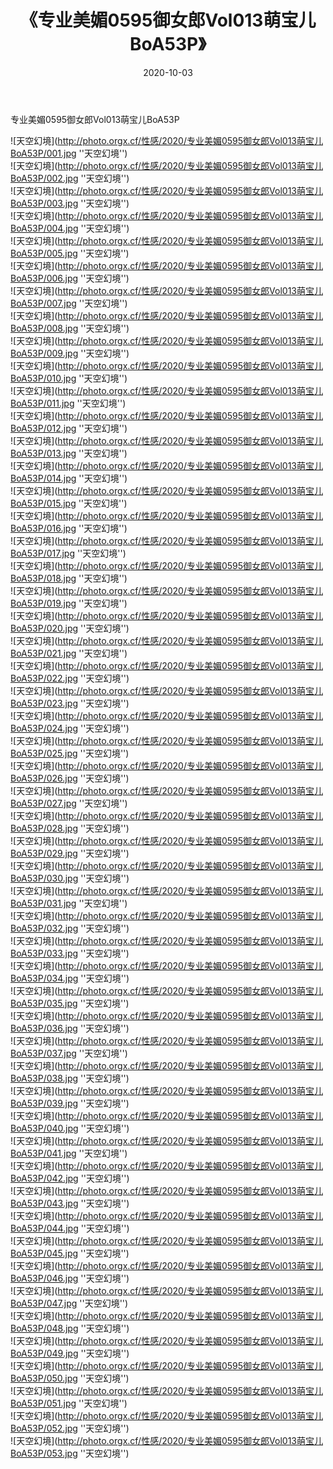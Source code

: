 ﻿---
layout: post
title: 《专业美媚0595御女郎Vol013萌宝儿BoA53P》
date: 2020-10-03
img: http://photo.orgx.cf/性感/2020/专业美媚0595御女郎Vol013萌宝儿BoA53P/000.jpg
tags: [美女,性感,泳衣]
---

专业美媚0595御女郎Vol013萌宝儿BoA53P



![天空幻境](http://photo.orgx.cf/性感/2020/专业美媚0595御女郎Vol013萌宝儿BoA53P/001.jpg ''天空幻境'')<br>
![天空幻境](http://photo.orgx.cf/性感/2020/专业美媚0595御女郎Vol013萌宝儿BoA53P/002.jpg ''天空幻境'')<br>
![天空幻境](http://photo.orgx.cf/性感/2020/专业美媚0595御女郎Vol013萌宝儿BoA53P/003.jpg ''天空幻境'')<br>
![天空幻境](http://photo.orgx.cf/性感/2020/专业美媚0595御女郎Vol013萌宝儿BoA53P/004.jpg ''天空幻境'')<br>
![天空幻境](http://photo.orgx.cf/性感/2020/专业美媚0595御女郎Vol013萌宝儿BoA53P/005.jpg ''天空幻境'')<br>
![天空幻境](http://photo.orgx.cf/性感/2020/专业美媚0595御女郎Vol013萌宝儿BoA53P/006.jpg ''天空幻境'')<br>
![天空幻境](http://photo.orgx.cf/性感/2020/专业美媚0595御女郎Vol013萌宝儿BoA53P/007.jpg ''天空幻境'')<br>
![天空幻境](http://photo.orgx.cf/性感/2020/专业美媚0595御女郎Vol013萌宝儿BoA53P/008.jpg ''天空幻境'')<br>
![天空幻境](http://photo.orgx.cf/性感/2020/专业美媚0595御女郎Vol013萌宝儿BoA53P/009.jpg ''天空幻境'')<br>
![天空幻境](http://photo.orgx.cf/性感/2020/专业美媚0595御女郎Vol013萌宝儿BoA53P/010.jpg ''天空幻境'')<br>
![天空幻境](http://photo.orgx.cf/性感/2020/专业美媚0595御女郎Vol013萌宝儿BoA53P/011.jpg ''天空幻境'')<br>
![天空幻境](http://photo.orgx.cf/性感/2020/专业美媚0595御女郎Vol013萌宝儿BoA53P/012.jpg ''天空幻境'')<br>
![天空幻境](http://photo.orgx.cf/性感/2020/专业美媚0595御女郎Vol013萌宝儿BoA53P/013.jpg ''天空幻境'')<br>
![天空幻境](http://photo.orgx.cf/性感/2020/专业美媚0595御女郎Vol013萌宝儿BoA53P/014.jpg ''天空幻境'')<br>
![天空幻境](http://photo.orgx.cf/性感/2020/专业美媚0595御女郎Vol013萌宝儿BoA53P/015.jpg ''天空幻境'')<br>
![天空幻境](http://photo.orgx.cf/性感/2020/专业美媚0595御女郎Vol013萌宝儿BoA53P/016.jpg ''天空幻境'')<br>
![天空幻境](http://photo.orgx.cf/性感/2020/专业美媚0595御女郎Vol013萌宝儿BoA53P/017.jpg ''天空幻境'')<br>
![天空幻境](http://photo.orgx.cf/性感/2020/专业美媚0595御女郎Vol013萌宝儿BoA53P/018.jpg ''天空幻境'')<br>
![天空幻境](http://photo.orgx.cf/性感/2020/专业美媚0595御女郎Vol013萌宝儿BoA53P/019.jpg ''天空幻境'')<br>
![天空幻境](http://photo.orgx.cf/性感/2020/专业美媚0595御女郎Vol013萌宝儿BoA53P/020.jpg ''天空幻境'')<br>
![天空幻境](http://photo.orgx.cf/性感/2020/专业美媚0595御女郎Vol013萌宝儿BoA53P/021.jpg ''天空幻境'')<br>
![天空幻境](http://photo.orgx.cf/性感/2020/专业美媚0595御女郎Vol013萌宝儿BoA53P/022.jpg ''天空幻境'')<br>
![天空幻境](http://photo.orgx.cf/性感/2020/专业美媚0595御女郎Vol013萌宝儿BoA53P/023.jpg ''天空幻境'')<br>
![天空幻境](http://photo.orgx.cf/性感/2020/专业美媚0595御女郎Vol013萌宝儿BoA53P/024.jpg ''天空幻境'')<br>
![天空幻境](http://photo.orgx.cf/性感/2020/专业美媚0595御女郎Vol013萌宝儿BoA53P/025.jpg ''天空幻境'')<br>
![天空幻境](http://photo.orgx.cf/性感/2020/专业美媚0595御女郎Vol013萌宝儿BoA53P/026.jpg ''天空幻境'')<br>
![天空幻境](http://photo.orgx.cf/性感/2020/专业美媚0595御女郎Vol013萌宝儿BoA53P/027.jpg ''天空幻境'')<br>
![天空幻境](http://photo.orgx.cf/性感/2020/专业美媚0595御女郎Vol013萌宝儿BoA53P/028.jpg ''天空幻境'')<br>
![天空幻境](http://photo.orgx.cf/性感/2020/专业美媚0595御女郎Vol013萌宝儿BoA53P/029.jpg ''天空幻境'')<br>
![天空幻境](http://photo.orgx.cf/性感/2020/专业美媚0595御女郎Vol013萌宝儿BoA53P/030.jpg ''天空幻境'')<br>
![天空幻境](http://photo.orgx.cf/性感/2020/专业美媚0595御女郎Vol013萌宝儿BoA53P/031.jpg ''天空幻境'')<br>
![天空幻境](http://photo.orgx.cf/性感/2020/专业美媚0595御女郎Vol013萌宝儿BoA53P/032.jpg ''天空幻境'')<br>
![天空幻境](http://photo.orgx.cf/性感/2020/专业美媚0595御女郎Vol013萌宝儿BoA53P/033.jpg ''天空幻境'')<br>
![天空幻境](http://photo.orgx.cf/性感/2020/专业美媚0595御女郎Vol013萌宝儿BoA53P/034.jpg ''天空幻境'')<br>
![天空幻境](http://photo.orgx.cf/性感/2020/专业美媚0595御女郎Vol013萌宝儿BoA53P/035.jpg ''天空幻境'')<br>
![天空幻境](http://photo.orgx.cf/性感/2020/专业美媚0595御女郎Vol013萌宝儿BoA53P/036.jpg ''天空幻境'')<br>
![天空幻境](http://photo.orgx.cf/性感/2020/专业美媚0595御女郎Vol013萌宝儿BoA53P/037.jpg ''天空幻境'')<br>
![天空幻境](http://photo.orgx.cf/性感/2020/专业美媚0595御女郎Vol013萌宝儿BoA53P/038.jpg ''天空幻境'')<br>
![天空幻境](http://photo.orgx.cf/性感/2020/专业美媚0595御女郎Vol013萌宝儿BoA53P/039.jpg ''天空幻境'')<br>
![天空幻境](http://photo.orgx.cf/性感/2020/专业美媚0595御女郎Vol013萌宝儿BoA53P/040.jpg ''天空幻境'')<br>
![天空幻境](http://photo.orgx.cf/性感/2020/专业美媚0595御女郎Vol013萌宝儿BoA53P/041.jpg ''天空幻境'')<br>
![天空幻境](http://photo.orgx.cf/性感/2020/专业美媚0595御女郎Vol013萌宝儿BoA53P/042.jpg ''天空幻境'')<br>
![天空幻境](http://photo.orgx.cf/性感/2020/专业美媚0595御女郎Vol013萌宝儿BoA53P/043.jpg ''天空幻境'')<br>
![天空幻境](http://photo.orgx.cf/性感/2020/专业美媚0595御女郎Vol013萌宝儿BoA53P/044.jpg ''天空幻境'')<br>
![天空幻境](http://photo.orgx.cf/性感/2020/专业美媚0595御女郎Vol013萌宝儿BoA53P/045.jpg ''天空幻境'')<br>
![天空幻境](http://photo.orgx.cf/性感/2020/专业美媚0595御女郎Vol013萌宝儿BoA53P/046.jpg ''天空幻境'')<br>
![天空幻境](http://photo.orgx.cf/性感/2020/专业美媚0595御女郎Vol013萌宝儿BoA53P/047.jpg ''天空幻境'')<br>
![天空幻境](http://photo.orgx.cf/性感/2020/专业美媚0595御女郎Vol013萌宝儿BoA53P/048.jpg ''天空幻境'')<br>
![天空幻境](http://photo.orgx.cf/性感/2020/专业美媚0595御女郎Vol013萌宝儿BoA53P/049.jpg ''天空幻境'')<br>
![天空幻境](http://photo.orgx.cf/性感/2020/专业美媚0595御女郎Vol013萌宝儿BoA53P/050.jpg ''天空幻境'')<br>
![天空幻境](http://photo.orgx.cf/性感/2020/专业美媚0595御女郎Vol013萌宝儿BoA53P/051.jpg ''天空幻境'')<br>
![天空幻境](http://photo.orgx.cf/性感/2020/专业美媚0595御女郎Vol013萌宝儿BoA53P/052.jpg ''天空幻境'')<br>
![天空幻境](http://photo.orgx.cf/性感/2020/专业美媚0595御女郎Vol013萌宝儿BoA53P/053.jpg ''天空幻境'')<br>
